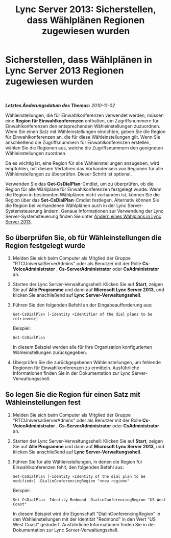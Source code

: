 ﻿---
title: 'Lync Server 2013: Sicherstellen, dass Wählplänen Regionen zugewiesen wurden'
TOCTitle: Sicherstellen, dass Wählplänen Regionen zugewiesen wurden
ms:assetid: 3da3a907-0dbf-4440-b12f-370f94dd4c17
ms:mtpsurl: https://technet.microsoft.com/de-de/library/Gg425903(v=OCS.15)
ms:contentKeyID: 49293765
ms.date: 05/19/2016
mtps_version: v=OCS.15
ms.translationtype: HT
---

# Sicherstellen, dass Wählplänen in Lync Server 2013 Regionen zugewiesen wurden

 

_**Letztes Änderungsdatum des Themas:** 2010-11-02_

Wähleinstellungen, die für Einwahlkonferenzen verwendet werden, müssen eine **Region für Einwahlkonferenzen** enthalten, um Zugriffsnummern für Einwahlkonferenzen den entsprechenden Wähleinstellungen zuzuordnen. Wenn Sie einen Satz mit Wähleinstellungen einrichten, geben Sie die Region für Einwahlkonferenzen an, die für diese Wähleinstellungen gilt. Wenn Sie anschließend die Zugriffsnummern für Einwahlkonferenzen erstellen, wählen Sie die Regionen aus, welche die Zugriffsnummern den geeigneten Wähleinstellungen zuordnen.

Da es wichtig ist, eine Region für alle Wähleinstellungen anzugeben, wird empfohlen, mit diesem Verfahren das Vorhandensein von Regionen für alle Wähleinstellungen zu überprüfen. Dieser Schritt ist optional.

Verwenden Sie das **Get-CsDialPlan**-Cmdlet, um zu überprüfen, ob die Region für alle Wählpläne für Einwahlkonferenzen festgelegt wurde. Wenn die Region in bestimmten Wählplänen nicht vorhanden ist, können Sie die Region über das **Set-CsDialPlan**-Cmdlet festlegen. Alternativ können Sie die Region bei vorhandenen Wählplänen auch in der Lync Server-Systemsteuerung ändern. Genaue Informationen zur Verwendung der Lync Server-Systemsteuerung finden Sie unter [Ändern eines Wählplans in Lync Server 2013](lync-server-2013-modify-a-dial-plan.md).

## So überprüfen Sie, ob für Wähleinstellungen die Region festgelegt wurde

1.  Melden Sie sich beim Computer als Mitglied der Gruppe "RTCUniversalServerAdmins" oder als Benutzer mit der Rolle **Cs-VoiceAdministrator** , **Cs-ServerAdministrator** oder **CsAdministrator** an.

2.  Starten der Lync Server-Verwaltungsshell: Klicken Sie auf **Start**, zeigen Sie auf **Alle Programme** und dann auf **Microsoft Lync Server 2013**, und klicken Sie anschließend auf **Lync Server-Verwaltungsshell**.

3.  Führen Sie den folgenden Befehl an der Eingabeaufforderung aus:
    
        Get-CsDialPlan [-Identity <Identifier of the dial plans to be retrieved>]
    
    Beispiel:
    
        Get-CsDialPlan
    
    In diesem Beispiel werden alle für Ihre Organisation konfigurierten Wähleinstellungen zurückgegeben.

4.  Überprüfen Sie die zurückgegebenen Wähleinstellungen, um fehlende Regionen für Einwahlkonferenzen zu ermitteln. Ausführliche Informationen finden Sie in der Dokumentation zur Lync Server-Verwaltungsshell.

## So legen Sie die Region für einen Satz mit Wähleinstellungen fest

1.  Melden Sie sich beim Computer als Mitglied der Gruppe "RTCUniversalServerAdmins" oder als Benutzer mit der Rolle **Cs-VoiceAdministrator** , **Cs-ServerAdministrator** oder **CsAdministrator** an.

2.  Starten der Lync Server-Verwaltungsshell: Klicken Sie auf **Start**, zeigen Sie auf **Alle Programme** und dann auf **Microsoft Lync Server 2013**, und klicken Sie anschließend auf **Lync Server-Verwaltungsshell**.

3.  Führen Sie für alle Wähleinstellungen, in denen die Region für Einwahlkonferenzen fehlt, den folgenden Befehl aus:
    
        Set-CsDialPlan [-Identity <Identity of the dial plan to be modified>] -DialinConferencingRegion "<new region>"
    
    Beispiel:
    
        Set-CsDialPlan -Identity Redmond -DialinConferencingRegion "US West Coast"
    
    In diesem Beispiel wird die Eigenschaft "DialinConferencingRegion" in den Wähleinstellungen mit der Identität "Redmond" in den Wert "US West Coast" geändert. Ausführliche Informationen finden Sie in der Dokumentation zur Lync Server-Verwaltungsshell.

